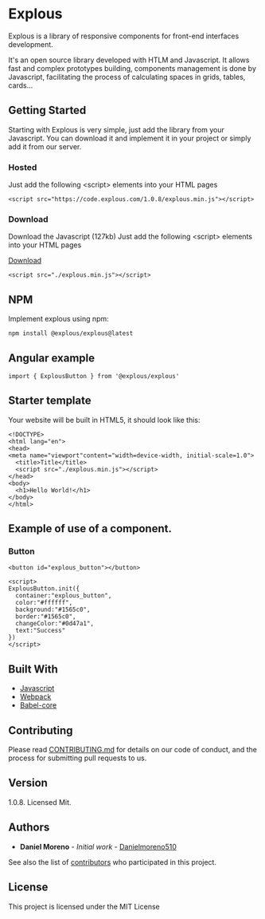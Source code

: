 # Explous

Explous is a library of responsive components for front-end interfaces development.

It's an open source library developed with HTLM and Javascript. It allows fast and complex prototypes building, components management is done by Javascript, facilitating the process of calculating spaces in grids, tables, cards...

## Getting Started

Starting with Explous is very simple, just add the library from your Javascript. You can download it and implement it in your project or simply add it from our server.

### Hosted

Just add the following &lt;script&gt; elements into your HTML pages

```
<script src="https://code.explous.com/1.0.8/explous.min.js"></script>
```

### Download

Download the Javascript (127kb)
Just add the following &lt;script&gt; elements into your HTML pages

[Download](https://code.explous.com/1.0.8/explous.zip)

```
<script src="./explous.min.js"></script>

```

## NPM

Implement explous using npm:

```
npm install @explous/explous@latest

```

## Angular example

```
import { ExplousButton } from '@explous/explous'

```

## Starter template

Your website will be built in HTML5, it should look like this:

```
<!DOCTYPE> 
<html lang="en"> 
<head> 
<meta name="viewport"content="width=device-width, initial-scale=1.0">
  <title>Title</title> 
  <script src="./explous.min.js"></script> 
</head> 
<body> 
  <h1>Hello World!</h1> 
</body> 
</html>

```

## Example of use of a component.

### Button

```
<button id="explous_button"></button>

<script>
ExplousButton.init({ 
  container:"explous_button", 
  color:"#ffffff", 
  background:"#1565c0", 
  border:"#1565c0", 
  changeColor:"#0d47a1", 
  text:"Success" 
}) 
</script>
```

## Built With

* [Javascript](https://www.javascript.com/)
* [Webpack](https://webpack.js.org/)
* [Babel-core](https://www.npmjs.com/package/babel-core)

## Contributing

Please read [CONTRIBUTING.md](https://github.com/danielmoreno510/Explous/blob/master/CONTRIBUTING.md) for details on our code of conduct, and the process for submitting pull requests to us.

## Version

1.0.8. Licensed Mit.

## Authors

* **Daniel Moreno** - *Initial work* - [Danielmoreno510](https://github.com/danielmoreno510)

See also the list of [contributors](https://github.com/danielmoreno510/Explous/graphs/contributors) who participated in this project.

## License

This project is licensed under the MIT License
